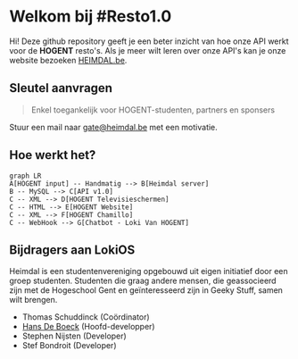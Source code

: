 # Welkom bij #Resto1.0

Hi! Deze github repository geeft je een beter inzicht van hoe onze API werkt voor de **HOGENT** resto's. Als je meer wilt leren over onze API's kan je onze website bezoeken [HEIMDAL.be](https://heimdal.be/).



## Sleutel aanvragen

>Enkel toegankelijk voor HOGENT-studenten, partners en sponsers

Stuur een mail naar gate@heimdal.be met een motivatie.

## Hoe werkt het?
```mermaid
graph LR
A[HOGENT input] -- Handmatig --> B[Heimdal server]
B -- MySQL --> C[API v1.0]
C -- XML --> D[HOGENT Televisieschermen]
C -- HTML --> E[HOGENT Website]
C -- XML --> F[HOGENT Chamillo]
C -- WebHook --> G[Chatbot - Loki Van HOGENT]
```

## Bijdragers aan LokiOS
Heimdal is een studentenvereniging opgebouwd uit eigen initiatief door een groep studenten. Studenten die graag andere mensen, die geassocieerd zijn met de Hogeschool Gent en geïnteresseerd zijn in Geeky Stuff, samen wilt brengen.
- Thomas Schuddinck (Coördinator)
 - [Hans De Boeck](https://hansdeboeck.be/)  (Hoofd-developper)
 - Stephen Nijsten (Developer)
 - Stef Bondroit (Developer)
